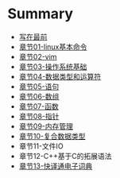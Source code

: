 # Summary

* [写在最前](README.md)
* [章节01-linux基本命令](day01-linux_jiben_mingling.md)
* [章节02-vim](day02-vim.md)
* [章节03-操作系统基础](day03cao_zuo_xi_tong_ji_chu.md)
* [章节04-数据类型和运算符](day04-data_type_oprator.md)
* [章节05-语句](day05yuju.md)
* [章节06-数组](day06shu_zu.md)
* [章节07-函数](day07han_shu.md)
* [章节08-指针](day08-zhi_zhen.md)
* [章节09-内存管理](day09-neicun_guanli.md)
* [章节10-复合数据类型](day10-fu_he_shu_ju_lei_xing.md)
* 章节11-文件IO
* 章节12-C++基于C的拓展语法
* [章节13-快译通电子词典](章节12-快译通电子词典.md)

